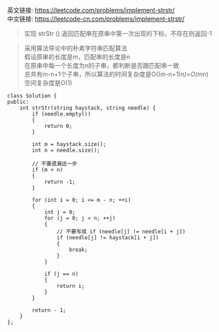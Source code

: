 英文链接: https://leetcode.com/problems/implement-strstr/  
中文链接: https://leetcode-cn.com/problems/implement-strstr/


>实现 strStr () 返回匹配串在原串中第一次出现的下标，不存在则返回-1

>采用算法导论中的朴素字符串匹配算法   
假设原串的长度是m，匹配串的长度是n   
在原串中每一个长度为n的子串，都判断是否跟匹配串一致   
总共有m-n+1个子串，所以算法的时间复杂度是O((m-n+1)*n)=O(m*n)   
空间复杂度是O(1)

```
class Solution {
public:
    int strStr(string haystack, string needle) {
        if (needle.empty())
        {
            return 0;
        }

        int m = haystack.size();
        int n = needle.size();

        // 不要遗漏这一步
        if (m < n)
        {
            return -1;
        }

        for (int i = 0; i <= m - n; ++i)
        {
            int j = 0;
            for (j = 0; j < n; ++j)
            {
                // 不要写成 if (needle[j] != needle[i + j])
                if (needle[j] != haystack[i + j])
                {
                    break;
                }
            }

            if (j == n)
            {
                return i;
            }
        }

        return - 1;
    }
};
```
